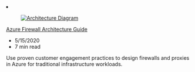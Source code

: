 <!-- This file is automatically generated by build/architectures/build_index.py. Any updates will be lost. -->

<!-- markdownlint-disable MD033 -->

<li class="grid-item item-column" data-categories="Networking ">
<article class="card">
    <div class="card-header has-margin-bottom-none" aria-hidden="true">
        <figure class="image diagram has-height-175 has-overflow-hidden level">
            <a href="/azure/architecture/example-scenario/firewalls"><img src="/azure/architecture/browse/thumbs/firewalls.png" class="diagram" alt="Architecture Diagram" data-linktype="relative-path"></a>
        </figure>
    </div>
    <div class="card-content">
        <a class="card-content-title has-margin-top-none" href="/azure/architecture/example-scenario/firewalls">
            <p>Azure Firewall Architecture Guide</p>
        </a>
        <ul class="card-content-metadata">
            <li>5/15/2020</li>
            <li>7 min read</li>
        </ul>
        <p class="card-content-description">Use proven customer engagement practices to design firewalls and proxies in Azure for traditional infrastructure workloads.</p>
        <div class="bottom-to-top-fade is-hidden-mobile"></div>
    </div>
</article>
</li>
